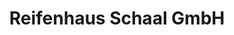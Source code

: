 ---
title: "Reifenhaus Schaal GmbH"
url: /holzkirchen/reifenhaus-schaal-gmbh/
shop: Autowerkstatt
---
